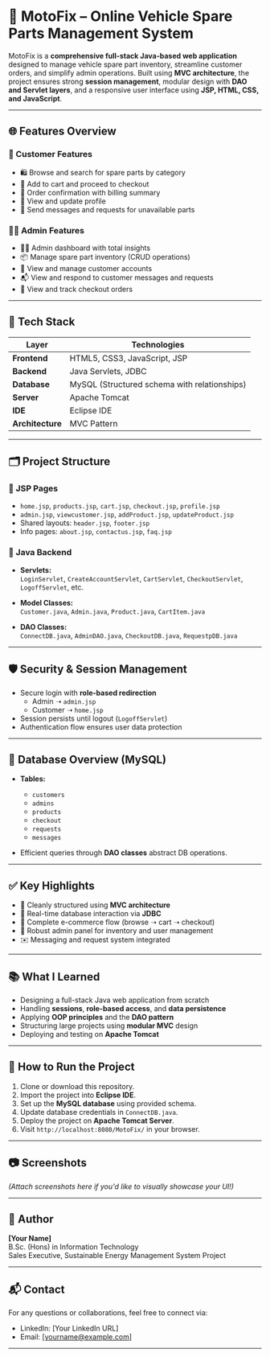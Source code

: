 # 🚗 MotoFix – Online Vehicle Spare Parts Management System

MotoFix is a **comprehensive full-stack Java-based web application** designed to manage vehicle spare part inventory, streamline customer orders, and simplify admin operations. Built using **MVC architecture**, the project ensures strong **session management**, modular design with **DAO and Servlet layers**, and a responsive user interface using **JSP, HTML, CSS, and JavaScript**.

---

## 🌐 Features Overview

### 👤 Customer Features
- 🛍️ Browse and search for spare parts by category
- 🛒 Add to cart and proceed to checkout
- 🧾 Order confirmation with billing summary
- 👤 View and update profile
- 📩 Send messages and requests for unavailable parts

### 🧑‍💼 Admin Features
- 🧑‍💻 Admin dashboard with total insights
- 📦 Manage spare part inventory (CRUD operations)
- 👥 View and manage customer accounts
- 📬 View and respond to customer messages and requests
- 🧾 View and track checkout orders

---

## 🧰 Tech Stack

| Layer        | Technologies                              |
|--------------|--------------------------------------------|
| **Frontend** | HTML5, CSS3, JavaScript, JSP               |
| **Backend**  | Java Servlets, JDBC                        |
| **Database** | MySQL (Structured schema with relationships)|
| **Server**   | Apache Tomcat                              |
| **IDE**      | Eclipse IDE                                |
| **Architecture** | MVC Pattern                           |

---

## 🗂️ Project Structure

### 📄 JSP Pages
- `home.jsp`, `products.jsp`, `cart.jsp`, `checkout.jsp`, `profile.jsp`
- `admin.jsp`, `viewcustomer.jsp`, `addProduct.jsp`, `updateProduct.jsp`
- Shared layouts: `header.jsp`, `footer.jsp`
- Info pages: `about.jsp`, `contactus.jsp`, `faq.jsp`

### 🧠 Java Backend
- **Servlets:**  
  `LoginServlet`, `CreateAccountServlet`, `CartServlet`, `CheckoutServlet`, `LogoffServlet`, etc.

- **Model Classes:**  
  `Customer.java`, `Admin.java`, `Product.java`, `CartItem.java`

- **DAO Classes:**  
  `ConnectDB.java`, `AdminDAO.java`, `CheckoutDB.java`, `RequestpDB.java`

---

## 🛡️ Security & Session Management

- Secure login with **role-based redirection**
  - Admin ➝ `admin.jsp`
  - Customer ➝ `home.jsp`
- Session persists until logout (`LogoffServlet`)
- Authentication flow ensures user data protection

---

## 📁 Database Overview (MySQL)

- **Tables:**
  - `customers`
  - `admins`
  - `products`
  - `checkout`
  - `requests`
  - `messages`

- Efficient queries through **DAO classes** abstract DB operations.

---

## ✅ Key Highlights

- 📐 Cleanly structured using **MVC architecture**
- 💾 Real-time database interaction via **JDBC**
- 🔄 Complete e-commerce flow (browse ➝ cart ➝ checkout)
- 🔧 Robust admin panel for inventory and user management
- ✉️ Messaging and request system integrated

---

## 📚 What I Learned

- Designing a full-stack Java web application from scratch
- Handling **sessions**, **role-based access**, and **data persistence**
- Applying **OOP principles** and the **DAO pattern**
- Structuring large projects using **modular MVC** design
- Deploying and testing on **Apache Tomcat**

---

## 🧪 How to Run the Project

1. Clone or download this repository.
2. Import the project into **Eclipse IDE**.
3. Set up the **MySQL database** using provided schema.
4. Update database credentials in `ConnectDB.java`.
5. Deploy the project on **Apache Tomcat Server**.
6. Visit `http://localhost:8080/MotoFix/` in your browser.

---

## 📷 Screenshots

*(Attach screenshots here if you'd like to visually showcase your UI!)*

---

## 🙌 Author

**[Your Name]**  
B.Sc. (Hons) in Information Technology  
Sales Executive, Sustainable Energy Management System Project

---

## 📬 Contact

For any questions or collaborations, feel free to connect via:

- LinkedIn: [Your LinkedIn URL]
- Email: [yourname@example.com]

---



